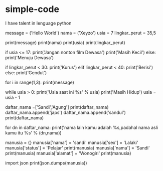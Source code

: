 # simple-code
I have talent in lenguage python


message = ('Hello World')
nama = ('Xeyzo')
usia = 7
lingkar_perut = 35,5

print(message)
print(nama)
print(usia)
print(lingkar_perut)

if usia <= 17:
    print('Jangan nonton film Dewasa')
    print('Masih Kecil')
else:
    print('Menuju Dewasa')

if lingkar_perut < 30:
    print('Kurus')
elif lingkar_perut < 40:
    print('Berisi')
else:
    print('Gendut')

for i in range(1,3):
    print(message)

while usia > 0:
    print('Usia saat ini %s' % usia)
    print('Masih Hidup')
    usia = usia - 1

daftar_nama =['Sandi','Agung']
print(daftar_nama)
daftar_nama.append('japs')
daftar_nama.append('sandul')
print(daftar_nama)

for dn in daftar_nama:
    print('nama lain kamu adalah %s,padahal nama asli kamu itu %s' % (dn,nama))

manusia = {}
manusia['nama'] = 'sandi'
manusia['sex'] = 'Lalaki'
manusia['status'] = 'Pelajar'
print(manusia)
manusia['nama'] = 'Sandi'
print(manusia)
manusia['alamat'] = 'Wonogiri'
print(manusia)

import json
print(json.dumps(manusia))
